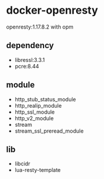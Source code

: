 # docker-openresty

openresty:1.17.8.2 with opm

## dependency

- libressl:3.3.1
- pcre:8.44

## module

- http_stub_status_module
- http_realip_module
- http_ssl_module
- http_v2_module
- stream
- stream_ssl_preread_module

## lib

- libcidr
- lua-resty-template
